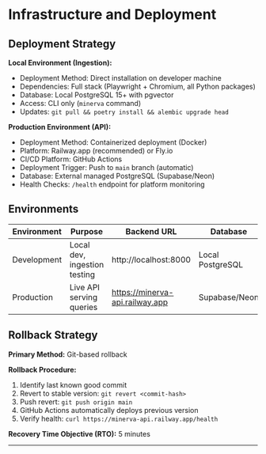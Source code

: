 # Infrastructure and Deployment

## Deployment Strategy

**Local Environment (Ingestion):**
- Deployment Method: Direct installation on developer machine
- Dependencies: Full stack (Playwright + Chromium, all Python packages)
- Database: Local PostgreSQL 15+ with pgvector
- Access: CLI only (`minerva` command)
- Updates: `git pull && poetry install && alembic upgrade head`

**Production Environment (API):**
- Deployment Method: Containerized deployment (Docker)
- Platform: Railway.app (recommended) or Fly.io
- CI/CD Platform: GitHub Actions
- Deployment Trigger: Push to `main` branch (automatic)
- Database: External managed PostgreSQL (Supabase/Neon)
- Health Checks: `/health` endpoint for platform monitoring

## Environments

| Environment | Purpose | Backend URL | Database |
|-------------|---------|-------------|----------|
| Development | Local dev, ingestion testing | http://localhost:8000 | Local PostgreSQL |
| Production | Live API serving queries | https://minerva-api.railway.app | Supabase/Neon |

## Rollback Strategy

**Primary Method:** Git-based rollback

**Rollback Procedure:**
1. Identify last known good commit
2. Revert to stable version: `git revert <commit-hash>`
3. Push revert: `git push origin main`
4. GitHub Actions automatically deploys previous version
5. Verify health: `curl https://minerva-api.railway.app/health`

**Recovery Time Objective (RTO):** 5 minutes

---
